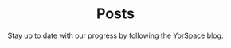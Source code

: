 ---
layout: posts
name: News
title: Posts
permalink: /posts/
subtitle: |
  Stay up to date with our progress by following the YorSpace blog.

---